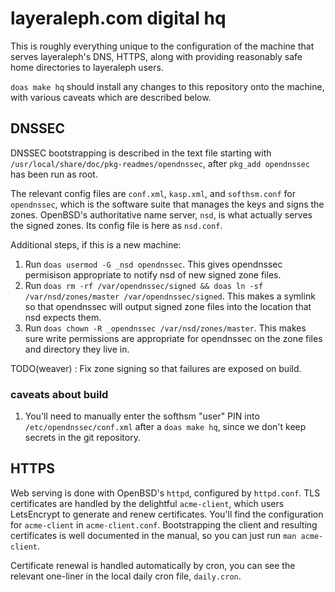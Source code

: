 # layeraleph.com digital hq

This is roughly everything unique to the configuration of the machine
that serves layeraleph's DNS, HTTPS, along with providing reasonably
safe home directories to layeraleph users.


`doas make hq` should install any changes to this repository onto the
machine, with various caveats which are described below.


## DNSSEC

DNSSEC bootstrapping is described in the text file starting with
`/usr/local/share/doc/pkg-readmes/opendnssec`, after `pkg_add
opendnssec` has been run as root.


The relevant config files are `conf.xml`, `kasp.xml`, and `softhsm.conf`
for `opendnssec`, which is the software suite that manages the keys and
signs the zones.  OpenBSD's authoritative name server, `nsd`, is what
actually serves the signed zones. Its config file is here as `nsd.conf`.


Additional steps, if this is a new machine:
1. Run `doas usermod -G _nsd opendnssec`. This gives opendnssec
permisison appropriate to notify nsd of new signed zone files.
1. Run `doas rm -rf /var/opendnssec/signed && doas ln -sf
/var/nsd/zones/master /var/opendnssec/signed`. This makes a symlink so
that opendnssec will output signed zone files into the location that nsd
expects them.
1. Run `doas chown -R _opendnssec /var/nsd/zones/master`. This makes
sure write permissions are appropriate for opendnssec on the zone files
and directory they live in.


TODO(weaver) : Fix zone signing so that failures are exposed on build.


### caveats about build
1. You'll need to manually enter the softhsm "user" PIN
into `/etc/opendnssec/conf.xml` after a `doas make hq`, since we don't
keep secrets in the git repository.


## HTTPS

Web serving is done with OpenBSD's `httpd`, configured by `httpd.conf`.
TLS certificates are handled by the delightful `acme-client`, which
users LetsEncrypt to generate and renew certificates. You'll find
the configuration for `acme-client` in `acme-client.conf`. Bootstrapping
the client and resulting certificates is well documented in the manual,
so you can just run `man acme-client`.

Certificate renewal is handled automatically by cron, you can see the
relevant one-liner in the local daily cron file, `daily.cron`.
